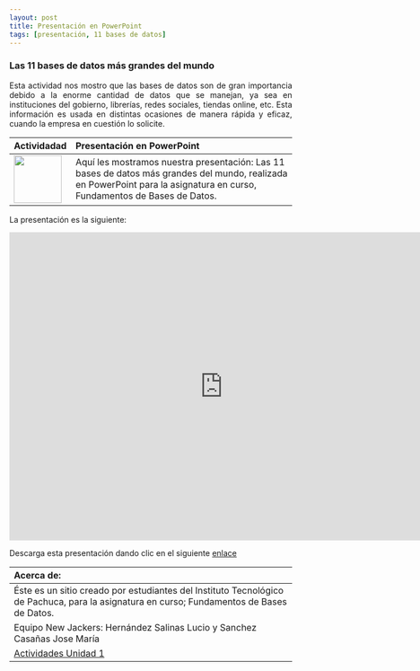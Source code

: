 ```yaml
---
layout: post
title: Presentación en PowerPoint
tags: [presentación, 11 bases de datos]
---
```


### Las 11 bases de datos más grandes del mundo<br>
<p style="text-align: justify;">Esta actividad nos mostro que las bases de datos son de gran importancia debido a la enorme cantidad de datos que se manejan, ya sea en instituciones del gobierno, librerías, redes sociales, tiendas online, etc. Esta información es usada en distintas ocasiones de manera rápida y eficaz, cuando la empresa en cuestión lo solicite.</p>

| Actividadad | Presentación en PowerPoint 
| :------- | :------ 
|  <img src="https://basededatostec.github.io/img/04presentacion.png" width="85" height="85"> | Aquí les mostramos nuestra presentación: Las 11 bases de datos más grandes del mundo, realizada en PowerPoint para la asignatura en curso, Fundamentos de Bases de Datos.  

La presentación es la siguiente:

<iframe allowfullscreen="true" frameborder="0" height="549" mozallowfullscreen="true" src="https://docs.google.com/presentation/d/1RahvsZLbRu3a6AErjbU185vLX1Q4rpPaOfLDt2vhbJU/embed?start=false&amp;loop=false&amp;delayms=3000" webkitallowfullscreen="true" width="760"></iframe>

Descarga esta presentación dando clic en el siguiente [enlace](https://drive.google.com/uc?export=download&amp;confirm=no_antivirus&amp;id=0B0tLjk4fF3eYb2ROQThVd1E0Z0k "clic para descargar la presentación") 

|  Acerca de: | 
| :------ | 
| Éste es un sitio creado por estudiantes del Instituto Tecnológico de Pachuca, para la asignatura en curso; Fundamentos de Bases de Datos. | 
| Equipo New Jackers: Hernández Salinas Lucio y Sanchez Casañas Jose María |
| <a href="https://basededatostec.github.io/unidaduno/">Actividades Unidad 1</a> |
